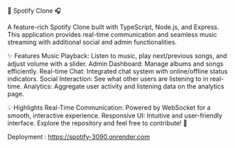 🎵 Spotify Clone 🎧

A feature-rich Spotify Clone built with TypeScript, Node.js, and Express. This application provides real-time communication and seamless music streaming with additional social and admin functionalities.

✨ Features
Music Playback: Listen to music, play next/previous songs, and adjust volume with a slider.
Admin Dashboard: Manage albums and songs efficiently.
Real-time Chat: Integrated chat system with online/offline status indicators.
Social Interaction: See what other users are listening to in real-time.
Analytics: Aggregate user activity and listening data on the analytics page.

💡 Highlights
Real-Time Communication: Powered by WebSocket for a smooth, interactive experience.
Responsive UI: Intuitive and user-friendly interface.
Explore the repository and feel free to contribute! 🚀

Deployment : https://spotify-3090.onrender.com
